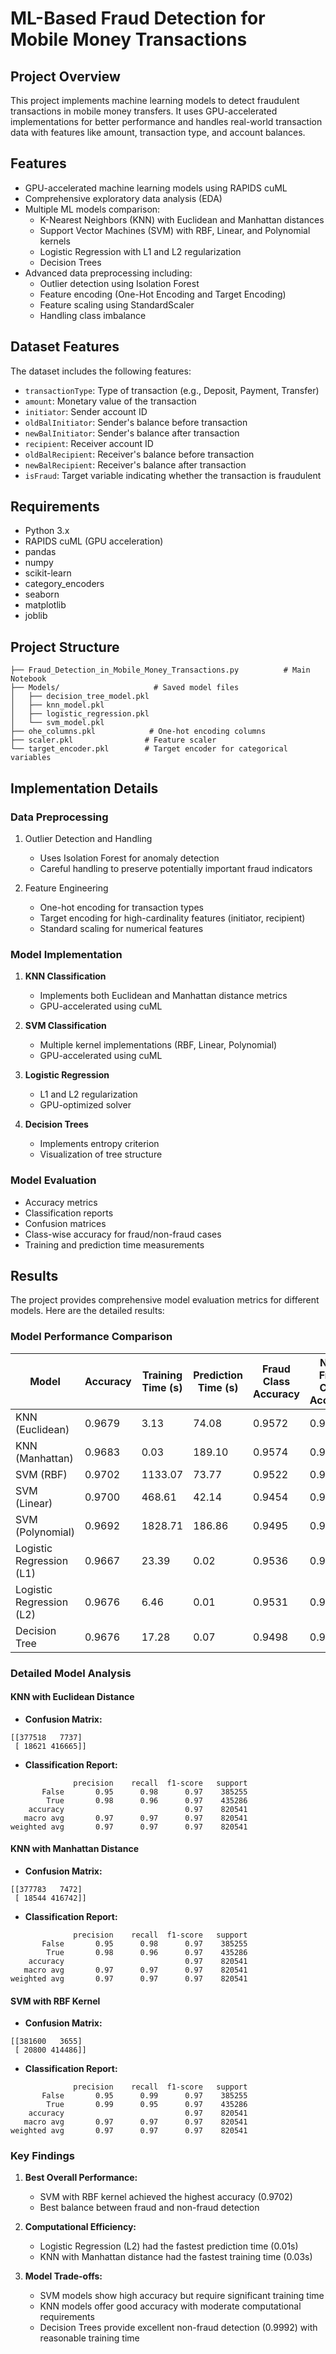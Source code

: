 # ML-Based Fraud Detection for Mobile Money Transactions

## Project Overview
This project implements machine learning models to detect fraudulent transactions in mobile money transfers. It uses GPU-accelerated implementations for better performance and handles real-world transaction data with features like amount, transaction type, and account balances.

## Features
- GPU-accelerated machine learning models using RAPIDS cuML
- Comprehensive exploratory data analysis (EDA)
- Multiple ML models comparison:
  - K-Nearest Neighbors (KNN) with Euclidean and Manhattan distances
  - Support Vector Machines (SVM) with RBF, Linear, and Polynomial kernels
  - Logistic Regression with L1 and L2 regularization
  - Decision Trees
- Advanced data preprocessing including:
  - Outlier detection using Isolation Forest
  - Feature encoding (One-Hot Encoding and Target Encoding)
  - Feature scaling using StandardScaler
  - Handling class imbalance

## Dataset Features
The dataset includes the following features:
- `transactionType`: Type of transaction (e.g., Deposit, Payment, Transfer)
- `amount`: Monetary value of the transaction
- `initiator`: Sender account ID
- `oldBalInitiator`: Sender's balance before transaction
- `newBalInitiator`: Sender's balance after transaction
- `recipient`: Receiver account ID
- `oldBalRecipient`: Receiver's balance before transaction
- `newBalRecipient`: Receiver's balance after transaction
- `isFraud`: Target variable indicating whether the transaction is fraudulent

## Requirements
- Python 3.x
- RAPIDS cuML (GPU acceleration)
- pandas
- numpy
- scikit-learn
- category_encoders
- seaborn
- matplotlib
- joblib

## Project Structure
```
├── Fraud_Detection_in_Mobile_Money_Transactions.py          # Main Notebook
├── Models/                     # Saved model files
│   ├── decision_tree_model.pkl
│   ├── knn_model.pkl
│   ├── logistic_regression.pkl
│   └── svm_model.pkl
├── ohe_columns.pkl            # One-hot encoding columns
├── scaler.pkl                # Feature scaler
└── target_encoder.pkl        # Target encoder for categorical variables
```

## Implementation Details

### Data Preprocessing
1. Outlier Detection and Handling
   - Uses Isolation Forest for anomaly detection
   - Careful handling to preserve potentially important fraud indicators

2. Feature Engineering
   - One-hot encoding for transaction types
   - Target encoding for high-cardinality features (initiator, recipient)
   - Standard scaling for numerical features

### Model Implementation
1. **KNN Classification**
   - Implements both Euclidean and Manhattan distance metrics
   - GPU-accelerated using cuML

2. **SVM Classification**
   - Multiple kernel implementations (RBF, Linear, Polynomial)
   - GPU-accelerated using cuML

3. **Logistic Regression**
   - L1 and L2 regularization
   - GPU-optimized solver

4. **Decision Trees**
   - Implements entropy criterion
   - Visualization of tree structure

### Model Evaluation
- Accuracy metrics
- Classification reports
- Confusion matrices
- Class-wise accuracy for fraud/non-fraud cases
- Training and prediction time measurements

## Results
The project provides comprehensive model evaluation metrics for different models. Here are the detailed results:

### Model Performance Comparison

| Model | Accuracy | Training Time (s) | Prediction Time (s) | Fraud Class Accuracy | Non-Fraud Class Accuracy |
|-------|----------|------------------|-------------------|-------------------|----------------------|
| KNN (Euclidean) | 0.9679 | 3.13 | 74.08 | 0.9572 | 0.9799 |
| KNN (Manhattan) | 0.9683 | 0.03 | 189.10 | 0.9574 | 0.9806 |
| SVM (RBF) | 0.9702 | 1133.07 | 73.77 | 0.9522 | 0.9905 |
| SVM (Linear) | 0.9700 | 468.61 | 42.14 | 0.9454 | 0.9977 |
| SVM (Polynomial) | 0.9692 | 1828.71 | 186.86 | 0.9495 | 0.9914 |
| Logistic Regression (L1) | 0.9667 | 23.39 | 0.02 | 0.9536 | 0.9815 |
| Logistic Regression (L2) | 0.9676 | 6.46 | 0.01 | 0.9531 | 0.9840 |
| Decision Tree | 0.9676 | 17.28 | 0.07 | 0.9498 | 0.9992 |

### Detailed Model Analysis

#### KNN with Euclidean Distance
- **Confusion Matrix:**
```
[[377518   7737]
 [ 18621 416665]]
```
- **Classification Report:**
```
              precision    recall  f1-score   support
       False       0.95      0.98      0.97    385255
        True       0.98      0.96      0.97    435286
    accuracy                           0.97    820541
   macro avg       0.97      0.97      0.97    820541
weighted avg       0.97      0.97      0.97    820541
```

#### KNN with Manhattan Distance
- **Confusion Matrix:**
```
[[377783   7472]
 [ 18544 416742]]
```
- **Classification Report:**
```
              precision    recall  f1-score   support
       False       0.95      0.98      0.97    385255
        True       0.98      0.96      0.97    435286
    accuracy                           0.97    820541
   macro avg       0.97      0.97      0.97    820541
weighted avg       0.97      0.97      0.97    820541
```

#### SVM with RBF Kernel
- **Confusion Matrix:**
```
[[381600   3655]
 [ 20800 414486]]
```
- **Classification Report:**
```
              precision    recall  f1-score   support
       False       0.95      0.99      0.97    385255
        True       0.99      0.95      0.97    435286
    accuracy                           0.97    820541
   macro avg       0.97      0.97      0.97    820541
weighted avg       0.97      0.97      0.97    820541
```

### Key Findings
1. **Best Overall Performance:**
   - SVM with RBF kernel achieved the highest accuracy (0.9702)
   - Best balance between fraud and non-fraud detection

2. **Computational Efficiency:**
   - Logistic Regression (L2) had the fastest prediction time (0.01s)
   - KNN with Manhattan distance had the fastest training time (0.03s)

3. **Model Trade-offs:**
   - SVM models show high accuracy but require significant training time
   - KNN models offer good accuracy with moderate computational requirements
   - Decision Trees provide excellent non-fraud detection (0.9992) with reasonable training time
